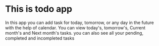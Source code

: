 # This is todo app
In this app you can add task for today, tomorrow, or any day in the future with the help of calendar.
You can view today's, tomorrow's, Current month's and Next month's tasks.
you can also see all your pending, completed and incompleted tasks
